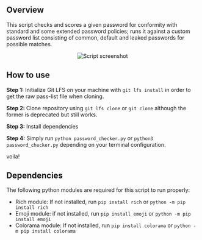 ## Overview
This script checks and scores a given password for conformity with standard and some extended password policies; runs it against a custom password list consisting of common, default and leaked passwords for possible matches.

<p align="center">
  <img src="https://github.com/sixth-sensei/password-complexity-checker/assets/31647166/d4e3854b-7640-42c5-8d04-4bec3d7e2879" width="auto" title="Script screenshot">
</p>

## How to use
**Step 1:** Initialize Git LFS on your machine with `git lfs install` in order to get the raw pass-list file when cloning.

**Step 2:** Clone repository using `git lfs clone` or `git clone` although the former is deprecated but still works.

**Step 3:** Install dependencies

**Step 4:** Simply run `python password_checker.py` or `python3 password_checker.py` depending on your terminal configuration.

voila!


## Dependencies
The following python modules are required for this script to run properly:

* Rich module: If not installed, run `pip install rich` or `python -m pip install rich`
* Emoji module: if not installed, run `pip install emoji` or `python -m pip install emoji`
* Colorama module: If not installed, run `pip install colorama` or `python -m pip install colorama`
